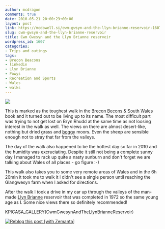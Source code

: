 ```yaml
---
author: mcdragon
comments: true
date: 2010-05-21 20:00:23+00:00
layout: post
link: https://mcdowell.si/cwm-gwsyn-and-the-llyn-brianne-reservoir-1607.html
slug: cwm-gwsyn-and-the-llyn-brianne-reservoir
title: Cwm Gwesyn and the Llyn Brianne reservoir
wordpress_id: 1607
categories:
- Trips and outings
tags:
- Brecon Beacons
- linkedin
- Llyn Brianne
- Powys
- Recreation and Sports
- Wales
- walks
---
```


[![](https://mcdowell.si/wp-content/uploads/2010/05/cwm_gwesyn1-1.jpg)](https://mcdowell.si/wp-content/uploads/2010/05/cwm_gwesyn1.jpg)

This is marked as the toughest walk in the [Brecon Becons & South Wales](http://www.amazon.co.uk/Brecon-Beacons-South-Wales-Walks/dp/0749562862) book and it turned out to be living up to its name. The most difficult part was trying to not get lost on Bryn Rhudd at the same time as not loosing interest in the walk as well. The views on there are almost desert-like, nothing but dried grass and [boggy](http://en.wikipedia.org/wiki/Bog) moors. Even the sheep are sensible enough not to stray that far from the valleys.

The day of the walk also happened to be the hottest day so far in 2010 and the humidity was excruciating. Despite it still not being a complete sunny day I managed to rack up quite a nasty sunburn and don't forget we are talking about Wales of all places - go figure :-)

This walk also takes you to some very remote areas of Wales and in the 6h 20min it took me to walk it I didn't see a single person until reaching the Glangwesyn farm when I asked for directions.

After the walk I took a drive in my car up through the valleys of the man-made [Llyn Brianne](http://en.wikipedia.org/wiki/Llyn_Brianne) reservoir that was completed in 1972 so the same young age as I. Some nice views there so definitely recommended!

KPICASA_GALLERY(CwmGwesynAndTheLlynBrianneReservoir)


[![Reblog this post [with Zemanta]](http://img.zemanta.com/reblog_e.png?x-id=5948c60d-8213-40cb-b199-599d75b20e36)](http://reblog.zemanta.com/zemified/5948c60d-8213-40cb-b199-599d75b20e36/)
